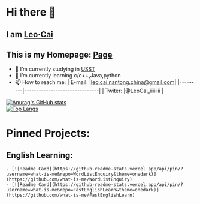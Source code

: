 # Hi there 👋
## I am [Leo·Cai](https://github.com/what-is-me)
## This is my Homepage: [Page](https://what-is-me.github.io/)
<!--
**what-is-me/what-is-me** is a ✨ _special_ ✨ repository because its `README.md` (this file) appears on your GitHub profile.

Here are some ideas to get you started:
-->
- 🔭 I’m currently studying in [USST](https://www.usst.edu.cn/)
- 🌱 I’m currently learning c/c++,Java,python
- 📫 How to reach me: 
  | E-mail: |leo.cai.nantong.china@gmail.com|
  |---------|-------------------------------|
  | Twiter: |@LeoCai_iiiiiiii               |
<!--
- 👯 I’m looking to collaborate on ...
- 🤔 I’m looking for help with ...
- 💬 Ask me about ...
- 📫 How to reach me: ...
- 😄 Pronouns: ...
- ⚡ Fun fact: ...
-->

[![Anurag's GitHub stats](https://github-readme-stats.vercel.app/api?username=what-is-me&show_icons=true&theme=onedark)](https://github.com/what-is-me)
<br>
[![Top Langs](https://github-readme-stats.vercel.app/api/top-langs/?username=what-is-me&layout=compact&theme=onedark)](https://github.com/what-is-me)
<br>
# Pinned Projects:
## English Learning:
    - [![Readme Card](https://github-readme-stats.vercel.app/api/pin/?username=what-is-me&repo=WordListEnquiry&theme=onedark)](https://github.com/what-is-me/WordListEnquiry)
    - [![Readme Card](https://github-readme-stats.vercel.app/api/pin/?username=what-is-me&repo=FastEnglishLearn&theme=onedark)](https://github.com/what-is-me/FastEnglishLearn)
